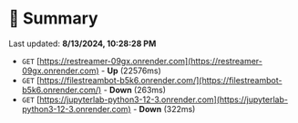 # 📖 Summary
Last updated: **8/13/2024, 10:28:28 PM**

- `GET` [https://restreamer-09gx.onrender.com](https://restreamer-09gx.onrender.com) - **Up** (22576ms)
- `GET` [https://filestreambot-b5k6.onrender.com/](https://filestreambot-b5k6.onrender.com/) - **Down** (263ms)
- `GET` [https://jupyterlab-python3-12-3.onrender.com](https://jupyterlab-python3-12-3.onrender.com) - **Down** (322ms)
